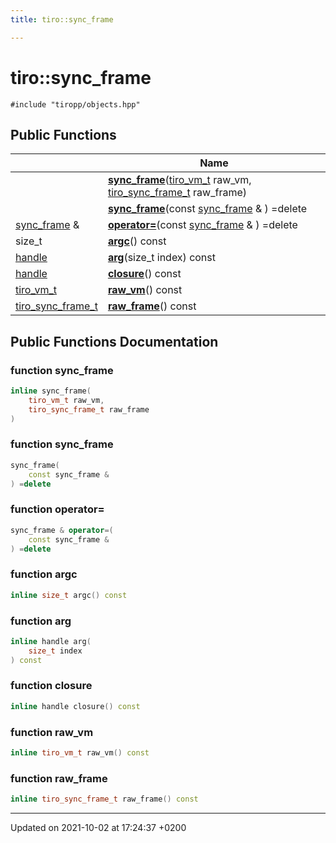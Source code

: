 ```yaml
---
title: tiro::sync_frame

---
```


# tiro::sync_frame






`#include "tiropp/objects.hpp"`

## Public Functions

|                | Name           |
| -------------- | -------------- |
| | **[sync_frame](/docs/api/classes/classtiro_1_1sync__frame#function-sync-frame)**([tiro&#95;vm&#95;t](/docs/api/files/def&#95;8h#typedef-tiro-vm-t) raw_vm, [tiro&#95;sync&#95;frame&#95;t](/docs/api/files/def&#95;8h#typedef-tiro-sync-frame-t) raw_frame) |
| | **[sync_frame](/docs/api/classes/classtiro_1_1sync__frame#function-sync-frame)**(const [sync&#95;frame](/docs/api/classes/classtiro&#95;1&#95;1sync&#95;&#95;frame) & ) =delete |
| [sync_frame](/docs/api/classes/classtiro_1_1sync__frame) & | **[operator=](/docs/api/classes/classtiro_1_1sync__frame#function-operator=)**(const [sync&#95;frame](/docs/api/classes/classtiro&#95;1&#95;1sync&#95;&#95;frame) & ) =delete |
| size_t | **[argc](/docs/api/classes/classtiro_1_1sync__frame#function-argc)**() const |
| [handle](/docs/api/classes/classtiro_1_1handle) | **[arg](/docs/api/classes/classtiro_1_1sync__frame#function-arg)**(size&#95;t index) const |
| [handle](/docs/api/classes/classtiro_1_1handle) | **[closure](/docs/api/classes/classtiro_1_1sync__frame#function-closure)**() const |
| [tiro_vm_t](/docs/api/files/def_8h#typedef-tiro-vm-t) | **[raw_vm](/docs/api/classes/classtiro_1_1sync__frame#function-raw-vm)**() const |
| [tiro_sync_frame_t](/docs/api/files/def_8h#typedef-tiro-sync-frame-t) | **[raw_frame](/docs/api/classes/classtiro_1_1sync__frame#function-raw-frame)**() const |

## Public Functions Documentation

### function sync_frame

```cpp
inline sync_frame(
    tiro_vm_t raw_vm,
    tiro_sync_frame_t raw_frame
)
```


### function sync_frame

```cpp
sync_frame(
    const sync_frame & 
) =delete
```


### function operator=

```cpp
sync_frame & operator=(
    const sync_frame & 
) =delete
```


### function argc

```cpp
inline size_t argc() const
```


### function arg

```cpp
inline handle arg(
    size_t index
) const
```


### function closure

```cpp
inline handle closure() const
```


### function raw_vm

```cpp
inline tiro_vm_t raw_vm() const
```


### function raw_frame

```cpp
inline tiro_sync_frame_t raw_frame() const
```


-------------------------------

Updated on 2021-10-02 at 17:24:37 +0200